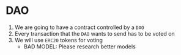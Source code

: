 # DAO

1. We are going to have a contract controlled by a `DAO`
2. Every transaction that the `DAO` wants to send has to be voted on
3. We will use `ERC20` tokens for voting 
    - BAD MODEL: Please research better models